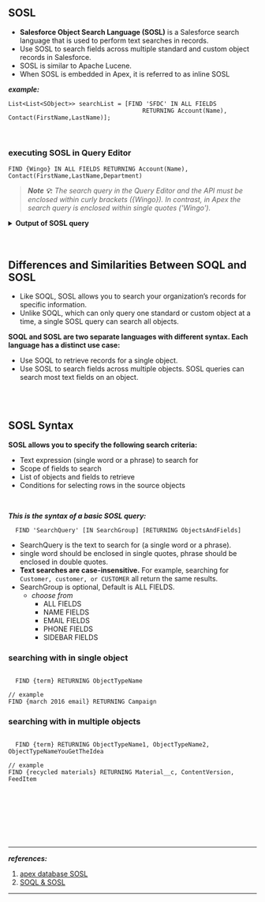 ## SOSL
- **Salesforce Object Search Language (SOSL)** is a Salesforce search language that is used to perform text searches in records. 
- Use SOSL to search fields across multiple standard and custom object records in Salesforce. 
- SOSL is similar to Apache Lucene.
- When SOSL is embedded in Apex, it is referred to as inline SOSL

***example:***
```apex
List<List<SObject>> searchList = [FIND 'SFDC' IN ALL FIELDS 
                                      RETURNING Account(Name), Contact(FirstName,LastName)];
```


<br/>

### executing SOSL in Query Editor
```
FIND {Wingo} IN ALL FIELDS RETURNING Account(Name), Contact(FirstName,LastName,Department)
```

> ***Note 💡:*** _The search query in the Query Editor and the API must be enclosed within curly brackets ({Wingo}). In contrast, in Apex the search query is enclosed within single quotes ('Wingo')._

<details>
<summary> <b> Output of SOSL query </b> </summary>
<p>

---

![image](https://user-images.githubusercontent.com/63545175/194244331-54396259-8c6d-4022-888c-dc942ded4084.png)

---

</p>
</details>


<br/>

<br/>

## Differences and Similarities Between SOQL and SOSL
- Like SOQL, SOSL allows you to search your organization’s records for specific information. 
- Unlike SOQL, which can only query one standard or custom object at a time, a single SOSL query can search all objects.

**SOQL and SOSL are two separate languages with different syntax. Each language has a distinct use case:**
- Use SOQL to retrieve records for a single object.
- Use SOSL to search fields across multiple objects. SOSL queries can search most text fields on an object.

<br/>

<br/>


## SOSL Syntax
**SOSL allows you to specify the following search criteria:**
- Text expression (single word or a phrase) to search for
- Scope of fields to search
- List of objects and fields to retrieve
- Conditions for selecting rows in the source objects

<br/>

***This is the syntax of a basic SOSL query:***
```
  FIND 'SearchQuery' [IN SearchGroup] [RETURNING ObjectsAndFields]
```

- SearchQuery is the text to search for (a single word or a phrase). 
- single word should be enclosed in single quotes, phrase should be enclosed in double quotes.
- **Text searches are case-insensitive.** For example, searching for ``Customer, customer, or CUSTOMER`` all return the same results.
- SearchGroup is optional, Default is ALL FIELDS.
  - _choose from_ 
    - ALL FIELDS
    - NAME FIELDS
    - EMAIL FIELDS
    - PHONE FIELDS
    - SIDEBAR FIELDS


### searching with in single object
```apex

  FIND {term} RETURNING ObjectTypeName

```

```apex
// example
FIND {march 2016 email} RETURNING Campaign

```


### searching with in multiple objects
```apex

  FIND {term} RETURNING ObjectTypeName1, ObjectTypeName2, ObjectTypeNameYouGetTheIdea

```

```apex
// example
FIND {recycled materials} RETURNING Material__c, ContentVersion, FeedItem  

```


<br/>

<br/>

<br/>

<br/>

<br/>

<br/>


---
***references:***

1. [apex database SOSL](https://trailhead.salesforce.com/en/content/learn/modules/apex_database/apex_database_sosl)
2. [SOQL & SOSL](https://developer.salesforce.com/docs/atlas.en-us.224.0.soql_sosl.meta/soql_sosl/)


---
